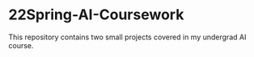 # 22Spring-AI-Coursework
 This repository contains two small projects covered in my undergrad AI course.
